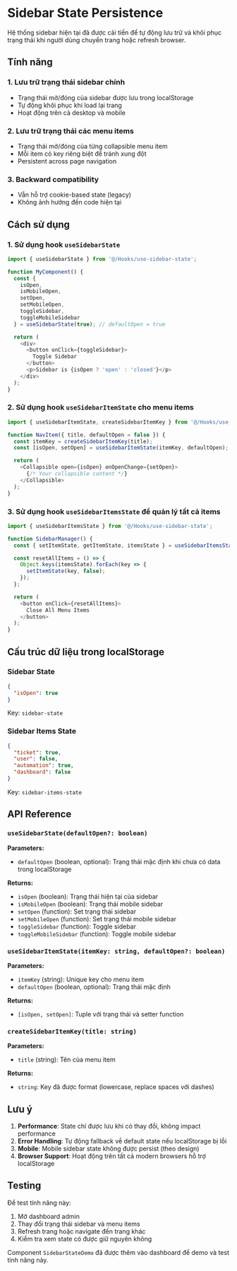 # Sidebar State Persistence

Hệ thống sidebar hiện tại đã được cải tiến để tự động lưu trữ và khôi phục trạng thái khi người dùng chuyển trang hoặc refresh browser.

## Tính năng

### 1. Lưu trữ trạng thái sidebar chính
- Trạng thái mở/đóng của sidebar được lưu trong localStorage
- Tự động khôi phục khi load lại trang
- Hoạt động trên cả desktop và mobile

### 2. Lưu trữ trạng thái các menu items
- Trạng thái mở/đóng của từng collapsible menu item
- Mỗi item có key riêng biệt để tránh xung đột
- Persistent across page navigation

### 3. Backward compatibility
- Vẫn hỗ trợ cookie-based state (legacy)
- Không ảnh hưởng đến code hiện tại

## Cách sử dụng

### 1. Sử dụng hook `useSidebarState`

```typescript
import { useSidebarState } from '@/Hooks/use-sidebar-state';

function MyComponent() {
  const {
    isOpen,
    isMobileOpen,
    setOpen,
    setMobileOpen,
    toggleSidebar,
    toggleMobileSidebar
  } = useSidebarState(true); // defaultOpen = true

  return (
    <div>
      <button onClick={toggleSidebar}>
        Toggle Sidebar
      </button>
      <p>Sidebar is {isOpen ? 'open' : 'closed'}</p>
    </div>
  );
}
```

### 2. Sử dụng hook `useSidebarItemState` cho menu items

```typescript
import { useSidebarItemState, createSidebarItemKey } from '@/Hooks/use-sidebar-state';

function NavItem({ title, defaultOpen = false }) {
  const itemKey = createSidebarItemKey(title);
  const [isOpen, setOpen] = useSidebarItemState(itemKey, defaultOpen);

  return (
    <Collapsible open={isOpen} onOpenChange={setOpen}>
      {/* Your collapsible content */}
    </Collapsible>
  );
}
```

### 3. Sử dụng hook `useSidebarItemsState` để quản lý tất cả items

```typescript
import { useSidebarItemsState } from '@/Hooks/use-sidebar-state';

function SidebarManager() {
  const { setItemState, getItemState, itemsState } = useSidebarItemsState();

  const resetAllItems = () => {
    Object.keys(itemsState).forEach(key => {
      setItemState(key, false);
    });
  };

  return (
    <button onClick={resetAllItems}>
      Close All Menu Items
    </button>
  );
}
```

## Cấu trúc dữ liệu trong localStorage

### Sidebar State
```json
{
  "isOpen": true
}
```
Key: `sidebar-state`

### Sidebar Items State
```json
{
  "ticket": true,
  "user": false,
  "automation": true,
  "dashboard": false
}
```
Key: `sidebar-items-state`

## API Reference

### `useSidebarState(defaultOpen?: boolean)`

**Parameters:**
- `defaultOpen` (boolean, optional): Trạng thái mặc định khi chưa có data trong localStorage

**Returns:**
- `isOpen` (boolean): Trạng thái hiện tại của sidebar
- `isMobileOpen` (boolean): Trạng thái mobile sidebar
- `setOpen` (function): Set trạng thái sidebar
- `setMobileOpen` (function): Set trạng thái mobile sidebar
- `toggleSidebar` (function): Toggle sidebar
- `toggleMobileSidebar` (function): Toggle mobile sidebar

### `useSidebarItemState(itemKey: string, defaultOpen?: boolean)`

**Parameters:**
- `itemKey` (string): Unique key cho menu item
- `defaultOpen` (boolean, optional): Trạng thái mặc định

**Returns:**
- `[isOpen, setOpen]`: Tuple với trạng thái và setter function

### `createSidebarItemKey(title: string)`

**Parameters:**
- `title` (string): Tên của menu item

**Returns:**
- `string`: Key đã được format (lowercase, replace spaces với dashes)

## Lưu ý

1. **Performance**: State chỉ được lưu khi có thay đổi, không impact performance
2. **Error Handling**: Tự động fallback về default state nếu localStorage bị lỗi
3. **Mobile**: Mobile sidebar state không được persist (theo design)
4. **Browser Support**: Hoạt động trên tất cả modern browsers hỗ trợ localStorage

## Testing

Để test tính năng này:

1. Mở dashboard admin
2. Thay đổi trạng thái sidebar và menu items
3. Refresh trang hoặc navigate đến trang khác
4. Kiểm tra xem state có được giữ nguyên không

Component `SidebarStateDemo` đã được thêm vào dashboard để demo và test tính năng này.
